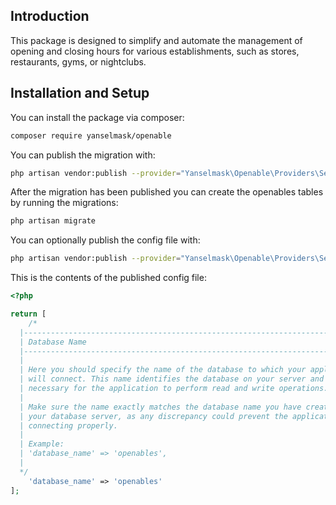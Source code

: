 ## Introduction
This package is designed to simplify and automate the management of opening and closing hours for various establishments, such as stores, restaurants, gyms, or nightclubs.

## Installation and Setup
You can install the package via composer:
```bash
composer require yanselmask/openable
```
You can publish the migration with:
```bash
php artisan vendor:publish --provider="Yanselmask\Openable\Providers\ServiceProvider" --tag="openable-migrations"
```
After the migration has been published you can create the openables tables by running the migrations:
```bash
php artisan migrate
```
You can optionally publish the config file with:
```bash
php artisan vendor:publish --provider="Yanselmask\Openable\Providers\ServiceProvider" --tag="openable-config"
```
This is the contents of the published config file:

```php
<?php

return [
    /*
  |--------------------------------------------------------------------------
  | Database Name
  |--------------------------------------------------------------------------
  |
  | Here you should specify the name of the database to which your application
  | will connect. This name identifies the database on your server and is
  | necessary for the application to perform read and write operations.
  |
  | Make sure the name exactly matches the database name you have created on
  | your database server, as any discrepancy could prevent the application from
  | connecting properly.
  |
  | Example:
  | 'database_name' => 'openables',
  |
  */
    'database_name' => 'openables'
];

```